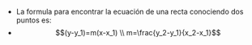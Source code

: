 - La formula para encontrar la ecuación de una recta conociendo dos puntos es:
- $$(y-y_1)=m(x-x_1) \\  m=\frac{y_2-y_1}{x_2-x_1}$$